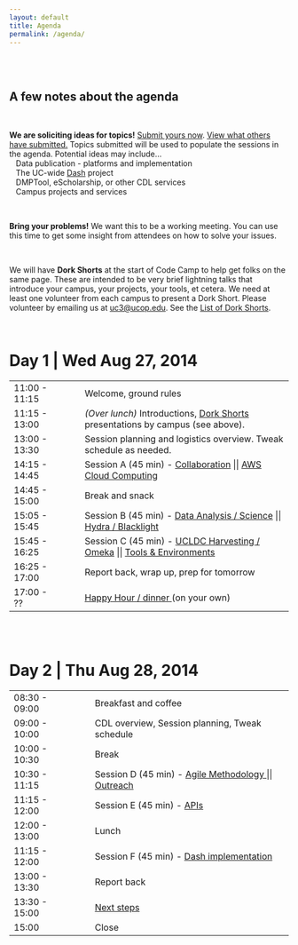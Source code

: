 ```yaml
---
layout: default
title: Agenda
permalink: /agenda/
---
```


<br><br>

## A few notes about the agenda

<br>

**We are soliciting ideas for topics!** [Submit yours now](https://docs.google.com/forms/d/1rsF44qf3qaOp6LqRSVTOBW-LUyPSL50Tg4ywmHjzBMI/viewform). [View what others have submitted.](https://docs.google.com/spreadsheet/ccc?key=0Agq_OgwoRF1AdDBqb0VlRkNxNGktSWVtSUtFMWxsLVE&usp=sharing) Topics submitted will be used to populate the sessions in the agenda. Potential ideas may include...<br>
&nbsp;&nbsp;&nbsp;Data publication - platforms and implementation<br>
&nbsp;&nbsp;&nbsp;The UC-wide [Dash](https://github.com/CDLUC3/dash/wiki) project<br>
&nbsp;&nbsp;&nbsp;DMPTool, eScholarship, or other CDL services<br>
&nbsp;&nbsp;&nbsp;Campus projects and services<br>

<br> 

**Bring your problems!** We want this to be a working meeting. You can use this time to get some insight from attendees on how to solve your issues.

<br>

We will have **Dork Shorts** at the start of Code Camp to help get folks on the same page. These are intended to be very brief lightning talks that introduce your campus, your projects, your tools, et cetera. We need at least one volunteer from each campus to present a Dork Short. Please volunteer by emailing us at [uc3@ucop.edu](mailto:uc3@ucop.edu). See the [List of Dork Shorts](https://docs.google.com/spreadsheets/d/1A9l-qhInmOWMMK9SiIvIapsNYzNl0yuYKKnp4EJeMaU/edit?usp=sharing).


<br>

# Day 1 | Wed Aug 27, 2014
<table cellspacing="14">
<tr>	
	<td>	11:00 - 11:15 	</td>	
	<td>	</td>
	<td>	</td>		
	<td>	Welcome, ground rules	</td>	
</tr>
<tr>	
	<td>	11:15 - 13:00	</td>	
	<td>	</td>	
	<td>	</td>	
	<td>	<em>(Over lunch)</em>  Introductions, <a href="https://docs.google.com/spreadsheets/d/1A9l-qhInmOWMMK9SiIvIapsNYzNl0yuYKKnp4EJeMaU/edit?usp=sharing">Dork Shorts </a> presentations by campus (see above). </td>	
</tr>
<tr>	
	<td>	13:00 - 13:30 	</td>	
	<td>	</td>	
	<td>	</td>	
	<td>	Session planning and logistics overview. Tweak schedule as needed.	</td>	
</tr>
<tr>	
	<td>	14:15 - 14:45	</td>	
	<td>	</td>	
	<td>	</td>	
	<td>	Session A (45 min) - <a href="https://docs.google.com/document/d/1ZAB71uSMZBe11PmstZknHPAw16605w1_m8M4G3YsOW8/edit?usp=sharing">Collaboration</a> || <a href="https://docs.google.com/document/d/17VMWlsWyxkQQAumsT9EvVERFIBk_4JvQtvbODnvpe-c/edit?usp=sharing">AWS Cloud Computing</a>	</td>	
</tr>
<tr>	
	<td>	14:45 - 15:00	</td>	
	<td>	</td>	
	<td>	</td>	
	<td>	Break and snack	</td>	
</tr>
<tr>	<td>	15:05 - 15:45	</td>	
		<td>	</td>
		<td>	</td>	
		<td>	Session B (45 min) - <a href="https://docs.google.com/document/d/1nUi6o02aLEgfhBKX9EEn3q3Ut9M-vEKjFKkOUb1NzUI/edit?usp=sharing">Data Analysis / Science</a> || <a href="https://docs.google.com/document/d/1kZnmXKshSriXtOw_n9QQVIKE7ZK96SAe7ZlP7RRo5D8/edit?usp=sharing">Hydra / Blacklight</a>	</td>	
	</tr>
<tr>	<td>	15:45 - 16:25	</td>	
		<td>	</td>
		<td>	</td>	
		<td>	Session C (45 min) - <a href="https://docs.google.com/document/d/1MXZ65a6rohXiyw7L5Fm-Vw7mcl9WxuflUg9aQDO4w50/edit?usp=sharing">UCLDC Harvesting / Omeka</a> || <a href="https://docs.google.com/document/d/1Kb9ToHcu722GIW93BSgVV11y4FTMYT_OpO-ckm6xC3A/edit?usp=sharing">Tools & Environments	</td>	
</tr>
<tr>	<td>	16:25 - 17:00	</td>	
		<td>	</td>
		<td>	</td>	
		<td>	Report back, wrap up, prep for tomorrow	</td>	
</tr>
<tr>	<td>	17:00 - ??	</td>	
		<td>	</td>
		<td>	</td>	
		<td>	<a href="https://docs.google.com/document/d/1qXY275n4b-Wo_MPEgaXi6Cr8wIK5VCAUHXuTh9btAXk/edit?usp=sharing"> Happy Hour / dinner </a>(on your own) 	</td>	
</tr>
</table>


<br><br>

# Day 2 | Thu Aug 28, 2014
<table cellspacing="14">
<tr>	<td>	08:30 - 09:00	</td>	<td>	</td>	<td>	</td>	<td>	Breakfast and coffee	</td>	</tr>
<tr>	<td>	09:00 - 10:00	</td>	<td>	</td>	<td>	</td>	<td>	CDL overview, Session planning, Tweak schedule	</td>	</tr>
<tr>	<td>	10:00 - 10:30	</td>	<td>	</td>	<td>	</td>	<td>	Break	</td>	</tr>
<tr>	<td>	10:30 - 11:15	</td>	<td>	</td>	<td>	</td>	<td>	Session D (45 min) - <a href="https://docs.google.com/document/d/12pWl6FhL4423YlQ3oWsZydOa0V3Cwk0PqQ0z7yXriAQ/edit?usp=sharing">Agile Methodology </a> || <a href="https://docs.google.com/document/d/1AiLWgOl7m3mQHwO-mDec1ekruhKw483NqUSKDlJoNbY/edit?usp=sharing">Outreach	</td>	</tr>
<tr>	<td>	11:15 - 12:00	</td>	<td>	</td>	<td>	</td>	<td>	Session E (45 min) - <a href="https://docs.google.com/document/d/1IRO5Jo4_Y0MnwCNrFmY8ENzfKBKnlci0ZVb39DkTVZg/edit?usp=sharing">APIs</a> </td>	</tr>
<tr>	<td>	12:00 - 13:00	</td>	<td>	</td>	<td>	</td>	<td>	Lunch	</td>	</tr>
<tr>	<td>	11:15 - 12:00	</td>	<td>	</td>	<td>	</td>	<td>	Session F (45 min) - <a href="https://docs.google.com/document/d/19LEQa2WaSpTcyZJHy5PuWG0BVaLIoBsv9szJnu-SfaI/edit?usp=sharing">Dash implementation</a> </td>	</tr>
<tr>	<td>	13:00 - 13:30	</td>	<td>	</td>	<td>	</td>	<td>	Report back	</td>	</tr>
<tr>	<td>	13:30 - 15:00	</td>	<td>	</td>	<td>	</td>	<td><a href="https://docs.google.com/document/d/1LMWSB14beOARp3-if3WSSzWfNHkPUXyenCU5JzlBEI8/edit?usp=sharing">Next steps</a>	</td>	</tr>
<tr>	<td>	15:00	</td>	<td>	</td>	<td>	</td>	<td>	Close 	</td>	</tr>
</table>
